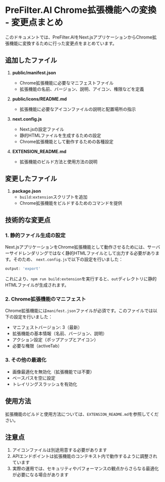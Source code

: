 # PreFilter.AI Chrome拡張機能への変換 - 変更点まとめ

このドキュメントでは、PreFilter.AIをNext.jsアプリケーションからChrome拡張機能に変換するために行った変更点をまとめています。

## 追加したファイル

1. **public/manifest.json**
    - Chrome拡張機能に必要なマニフェストファイル
    - 拡張機能の名前、バージョン、説明、アイコン、権限などを定義

2. **public/icons/README.md**
    - 拡張機能に必要なアイコンファイルの説明と配置場所の指示

3. **next.config.js**
    - Next.jsの設定ファイル
    - 静的HTMLファイルを生成するための設定
    - Chrome拡張機能として動作するための各種設定

4. **EXTENSION_README.md**
    - 拡張機能のビルド方法と使用方法の説明

## 変更したファイル

1. **package.json**
    - `build:extension`スクリプトを追加
    - Chrome拡張機能をビルドするためのコマンドを提供

## 技術的な変更点

### 1. 静的ファイル生成の設定

Next.jsアプリケーションをChrome拡張機能として動作させるためには、サーバーサイドレンダリングではなく静的HTMLファイルとして出力する必要があります。そのため、
`next.config.js`で以下の設定を行いました：

```javascript
output: 'export'
```

これにより、`npm run build:extension`を実行すると、`out`ディレクトリに静的HTMLファイルが生成されます。

### 2. Chrome拡張機能のマニフェスト

Chrome拡張機能には`manifest.json`ファイルが必須です。このファイルでは以下の設定を行いました：

- マニフェストバージョン: 3（最新）
- 拡張機能の基本情報（名前、バージョン、説明）
- アクション設定（ポップアップとアイコン）
- 必要な権限（activeTab）

### 3. その他の最適化

- 画像最適化を無効化（拡張機能では不要）
- ベースパスを空に設定
- トレイリングスラッシュを有効化

## 使用方法

拡張機能のビルドと使用方法については、`EXTENSION_README.md`を参照してください。

## 注意点

1. アイコンファイルは別途用意する必要があります
2. APIエンドポイントは拡張機能のコンテキスト内で動作するように調整されています
3. 実際の運用では、セキュリティやパフォーマンスの観点からさらなる最適化が必要になる場合があります